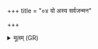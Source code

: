 +++
title = "०४ यो अस्य सर्वजन्मन"

+++
<details><summary>मूलम् (GR)</summary>

यो अस्य सर्वजन्मन  
ईशे विश्वस्य चेष्टतः ।  
अतन्द्रो ब्रह्मणा धीरः  
प्राणो माम् अभि रक्षतु ॥
</details>